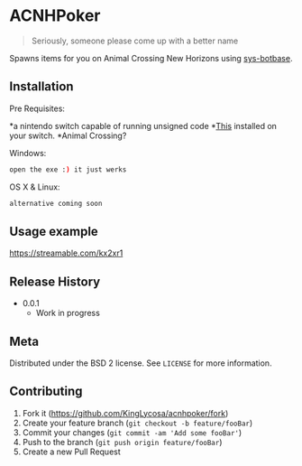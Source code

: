 # ACNHPoker
> Seriously, someone please come up with a better name

Spawns items for you on Animal Crossing New Horizons using [sys-botbase](https://github.com/olliz0r/sys-botbase).


## Installation

Pre Requisites:

*a nintendo switch capable of running unsigned code
*[This](https://github.com/olliz0r/sys-botbase) installed on your switch.
*Animal Crossing?

Windows:

```sh
open the exe :) it just werks
```

OS X & Linux:

```sh
alternative coming soon
```



## Usage example

https://streamable.com/kx2xr1


## Release History

* 0.0.1
    * Work in progress

## Meta

Distributed under the BSD 2 license. See ``LICENSE`` for more information.

## Contributing

1. Fork it (<https://github.com/KingLycosa/acnhpoker/fork>)
2. Create your feature branch (`git checkout -b feature/fooBar`)
3. Commit your changes (`git commit -am 'Add some fooBar'`)
4. Push to the branch (`git push origin feature/fooBar`)
5. Create a new Pull Request
